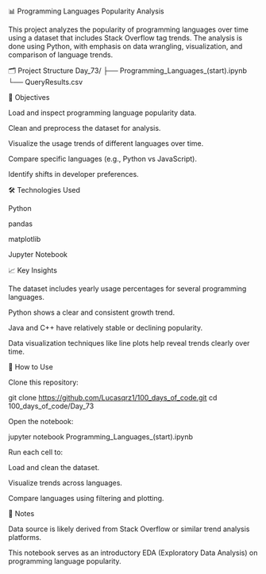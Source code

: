 📊 Programming Languages Popularity Analysis

This project analyzes the popularity of programming languages over time using a dataset that includes Stack Overflow tag trends. The analysis is done using Python, with emphasis on data wrangling, visualization, and comparison of language trends.

🗂️ Project Structure
Day_73/
├── Programming_Languages_(start).ipynb
└── QueryResults.csv

🧠 Objectives

Load and inspect programming language popularity data.

Clean and preprocess the dataset for analysis.

Visualize the usage trends of different languages over time.

Compare specific languages (e.g., Python vs JavaScript).

Identify shifts in developer preferences.


🛠️ Technologies Used

Python

pandas

matplotlib

Jupyter Notebook


📈 Key Insights

The dataset includes yearly usage percentages for several programming languages.

Python shows a clear and consistent growth trend.

Java and C++ have relatively stable or declining popularity.

Data visualization techniques like line plots help reveal trends clearly over time.


🚀 How to Use

Clone this repository:

git clone https://github.com/Lucasqrz1/100_days_of_code.git
cd 100_days_of_code/Day_73

Open the notebook:

jupyter notebook Programming_Languages_(start).ipynb

Run each cell to:

Load and clean the dataset.

Visualize trends across languages.

Compare languages using filtering and plotting.


📌 Notes

Data source is likely derived from Stack Overflow or similar trend analysis platforms.

This notebook serves as an introductory EDA (Exploratory Data Analysis) on programming language popularity.

